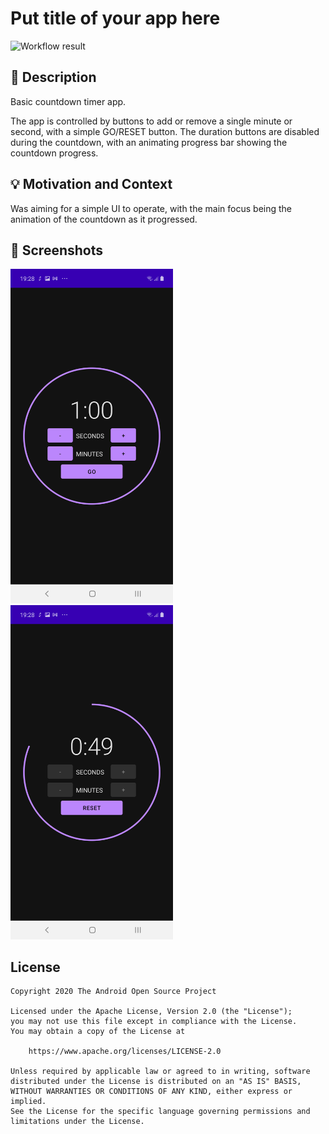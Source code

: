 # Put title of your app here

<!--- Replace <OWNER> with your Github Username and <REPOSITORY> with the name of your repository. -->
<!--- You can find both of these in the url bar when you open your repository in github. -->
![Workflow result](https://github.com/jd565/compose-counter/workflows/Check/badge.svg)


## :scroll: Description
Basic countdown timer app.

The app is controlled by buttons to add or remove a single minute or second, with a simple GO/RESET
button. The duration buttons are disabled during the countdown, with an animating progress bar
showing the countdown progress.


## :bulb: Motivation and Context
Was aiming for a simple UI to operate, with the main focus being the animation of the countdown as
it progressed.


## :camera_flash: Screenshots
<!-- You can add more screenshots here if you like -->
<img src="/results/screenshot_1.png" width="260">&emsp;<img src="/results/screenshot_2.png" width="260">

## License
```
Copyright 2020 The Android Open Source Project

Licensed under the Apache License, Version 2.0 (the "License");
you may not use this file except in compliance with the License.
You may obtain a copy of the License at

    https://www.apache.org/licenses/LICENSE-2.0

Unless required by applicable law or agreed to in writing, software
distributed under the License is distributed on an "AS IS" BASIS,
WITHOUT WARRANTIES OR CONDITIONS OF ANY KIND, either express or implied.
See the License for the specific language governing permissions and
limitations under the License.
```
